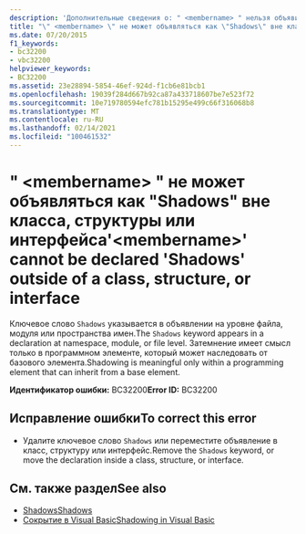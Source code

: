 ```yaml
---
description: 'Дополнительные сведения о: " <membername> " нельзя объявить как "Shadows" вне класса, структуры или интерфейса'
title: "\" <membername> \" не может объявляться как \"Shadows\" вне класса, структуры или интерфейса"
ms.date: 07/20/2015
f1_keywords:
- bc32200
- vbc32200
helpviewer_keywords:
- BC32200
ms.assetid: 23e28894-5854-46ef-924d-f1cb6e81bcb1
ms.openlocfilehash: 19039f284d667b92ca87a433718607be7e523f72
ms.sourcegitcommit: 10e719780594efc781b15295e499c66f316068b8
ms.translationtype: MT
ms.contentlocale: ru-RU
ms.lasthandoff: 02/14/2021
ms.locfileid: "100461532"
---
```

# <a name="membername-cannot-be-declared-shadows-outside-of-a-class-structure-or-interface"></a><span data-ttu-id="376c0-103">" \<membername> " не может объявляться как "Shadows" вне класса, структуры или интерфейса</span><span class="sxs-lookup"><span data-stu-id="376c0-103">'\<membername>' cannot be declared 'Shadows' outside of a class, structure, or interface</span></span>

<span data-ttu-id="376c0-104">Ключевое слово `Shadows` указывается в объявлении на уровне файла, модуля или пространства имен.</span><span class="sxs-lookup"><span data-stu-id="376c0-104">The `Shadows` keyword appears in a declaration at namespace, module, or file level.</span></span> <span data-ttu-id="376c0-105">Затемнение имеет смысл только в программном элементе, который может наследовать от базового элемента.</span><span class="sxs-lookup"><span data-stu-id="376c0-105">Shadowing is meaningful only within a programming element that can inherit from a base element.</span></span>  
  
 <span data-ttu-id="376c0-106">**Идентификатор ошибки:** BC32200</span><span class="sxs-lookup"><span data-stu-id="376c0-106">**Error ID:** BC32200</span></span>  
  
## <a name="to-correct-this-error"></a><span data-ttu-id="376c0-107">Исправление ошибки</span><span class="sxs-lookup"><span data-stu-id="376c0-107">To correct this error</span></span>  
  
- <span data-ttu-id="376c0-108">Удалите ключевое слово `Shadows` или переместите объявление в класс, структуру или интерфейс.</span><span class="sxs-lookup"><span data-stu-id="376c0-108">Remove the `Shadows` keyword, or move the declaration inside a class, structure, or interface.</span></span>  
  
## <a name="see-also"></a><span data-ttu-id="376c0-109">См. также раздел</span><span class="sxs-lookup"><span data-stu-id="376c0-109">See also</span></span>

- [<span data-ttu-id="376c0-110">Shadows</span><span class="sxs-lookup"><span data-stu-id="376c0-110">Shadows</span></span>](../language-reference/modifiers/shadows.md)
- [<span data-ttu-id="376c0-111">Сокрытие в Visual Basic</span><span class="sxs-lookup"><span data-stu-id="376c0-111">Shadowing in Visual Basic</span></span>](../programming-guide/language-features/declared-elements/shadowing.md)
